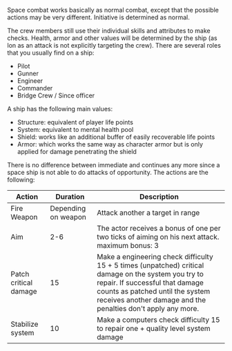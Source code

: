 Space combat works basically as normal combat, 
except that the possible actions may be very different.
Initiative is determined as normal.

The crew members still use their individual skills and attributes to make checks.
Health, armor and other values will be determined by the ship 
(as lon as an attack is not explicitly targeting the crew).
There are several roles that you usually find on a ship:

 * Pilot
 * Gunner
 * Engineer
 * Commander
 * Bridge Crew / Since officer
 
A ship has the following main values:

 * Structure: equivalent of player life points
 * System: equivalent to mental health pool
 * Shield: works like an additional buffer of easily recoverable life points
 * Armor: which works the same way as character armor but is only applied for damage penetrating the shield

There is no difference between immediate and continues any more
since a space ship is not able to do attacks of opportunity.
The actions are the following:

| Action | Duration | Description |
| --- | --- | --- |
| Fire Weapon | Depending on weapon | Attack another a target in range |
| Aim | 2-6 | The actor receives a bonus of one per two ticks of aiming on his next attack. maximum bonus: 3 |
| Patch critical damage | 15 | Make a engineering check difficulty 15 + 5 times (unpatched) critical damage on the system you try to repair. If successful that damage counts as patched until the system receives another damage and the penalties don't apply any more. |
| Stabilize system | 10 | Make a computers check difficulty 15 to repair one + quality level system damage |
